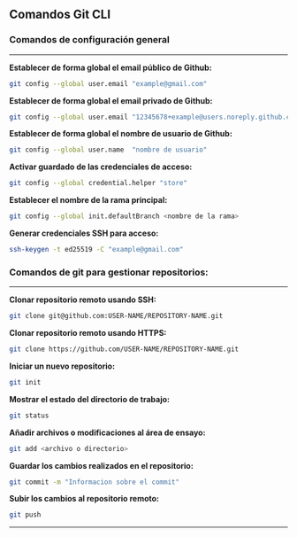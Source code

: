 ## Comandos Git CLI
### Comandos de configuración general
****
**Establecer de forma global el email público de Github:**
```bash
git config --global user.email "example@gmail.com"
```
**Establecer de forma global el email privado de Github:**
```bash
git config --global user.email "12345678+example@users.noreply.github.com"
```
**Establecer de forma global el nombre de usuario de Github:**
```bash
git config --global user.name  "nombre de usuario"
```
**Activar guardado de las credenciales de acceso:**
```bash
git config --global credential.helper "store"
```
**Establecer el nombre de la rama principal:**
```bash
git config --global init.defaultBranch <nombre de la rama>
```
**Generar credenciales SSH para acceso:**
```bash
ssh-keygen -t ed25519 -C "example@gmail.com"
```


### Comandos de git para gestionar repositorios:
****
**Clonar repositorio remoto usando SSH:**
```bash
git clone git@github.com:USER-NAME/REPOSITORY-NAME.git
```
**Clonar repositorio remoto usando HTTPS:**
```bash
git clone https://github.com/USER-NAME/REPOSITORY-NAME.git
```
**Iniciar un nuevo repositorio:**
```bash
git init
```
**Mostrar el estado del directorio de trabajo:**
```bash
git status
```
**Añadir archivos o modificaciones al área de ensayo:**
```bash
git add <archivo o directorio>
```
**Guardar los cambios realizados en el repositorio:**
```bash
git commit -m "Informacion sobre el commit"
```
**Subir los cambios al repositorio remoto:**
```bash
git push
```
****
